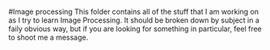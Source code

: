 #Image processing
This folder contains all of the stuff that I am working on as I try to learn Image Processing. It should
be broken down by subject in a faily obvious way, but if you are looking for something in particular, feel 
free to shoot me a message.

